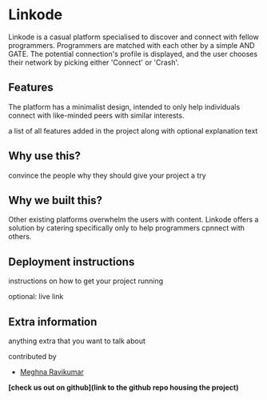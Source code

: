 # Linkode

Linkode is a casual platform specialised to discover and connect with fellow programmers. Programmers are matched with each other by a simple AND GATE. The potential connection's profile is displayed, and the user chooses their network by picking either 'Connect' or 'Crash'.

## Features

The platform has a minimalist design, intended to only help individuals connect with like-minded peers with similar interests.

a list of all features added in the project along with optional explanation text

## Why use this?

convince the people why they should give your project a try

## Why we built this?

Other existing platforms overwhelm the users with content. Linkode offers a solution by catering specifically only to help programmers cpnnect with others.

## Deployment instructions

instructions on how to get your project running 

optional: live link

## Extra information 

anything extra that you want to talk about

contributed by
- [Meghna Ravikumar](https://github.com/meghna-ravikumar)

**[check us out on github](link to the github repo housing the project)**
